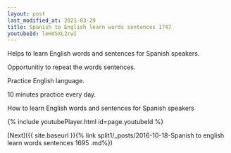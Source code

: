 ```yaml
---
layout: post
last_modified_at: 2021-03-29
title: Spanish to English learn words sentences 1747 
youtubeId: leHdSXL2rwI
---
```

 
 
Helps to learn English words and sentences for Spanish speakers.

Opportunitiy to repeat the words sentences. 

Practice English language. 
 
10 minutes practice every day. 
 
How to learn English words and sentences for Spanish speakers 
 
{% include youtubePlayer.html id=page.youtubeId %}
 
 
[Next]({{ site.baseurl }}{% link  split1/_posts/2016-10-18-Spanish to english learn words sentences 1695 .md%})
 
